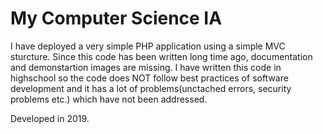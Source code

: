 # My Computer Science IA

I have deployed a very simple PHP application using a simple MVC sturcture. Since this code has been written long time ago, documentation and demonstartion images are missing. I have written this code in highschool so the code does NOT follow best practices of software development and it has a lot of problems(unctached errors, security problems etc.) which have not been addressed.

Developed in 2019.
